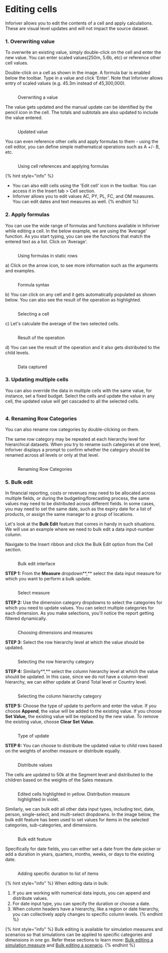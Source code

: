 # Editing cells

Inforiver allows you to edit the contents of a cell and apply calculations. These are visual level updates and will not impact the source dataset.

### 1. Overwriting value

To overwrite an existing value, simply double-click on the cell and enter the new value. You can enter scaled values(250m, 5.6b, etc) or reference other cell values.

Double-click on a cell as shown in the image. A formula bar is enabled below the toolbar. Type in a value and click 'Enter'. Note that Inforiver allows entry of scaled values (e.g. 45.3m instead of 45,300,000).

<figure><img src="../../.gitbook/assets/image (321).png" alt=""><figcaption><p>Overwriting a value</p></figcaption></figure>

The value gets updated and the manual update can be identified by the pencil icon in the cell. The totals and subtotals are also updated to include the value entered.&#x20;

<figure><img src="../../.gitbook/assets/image (322).png" alt=""><figcaption><p>Updated value</p></figcaption></figure>

You can even reference other cells and apply formulas to them - using the cell editor, you can define simple mathematical operations such as A +/- B, etc.

<figure><img src="../../.gitbook/assets/image (320).png" alt=""><figcaption><p>Using cell references and applying formulas</p></figcaption></figure>

{% hint style="info" %}
* You can also edit cells using the 'Edit cell' icon in the toolbar. You can access it in the Insert tab > Cell section.&#x20;
* Inforiver allows you to edit values AC, PY, PL, FC, and OM measures. You can edit dates and text measures as well.
{% endhint %}

### 2. Apply formulas

&#x20; You can use the wide range of formulas and functions available in Inforiver while editing a cell. In the below example, we are using the 'Average' function. As you start typing, you can see the functions that match the entered text as a list. Click on 'Average'.

<figure><img src="../../.gitbook/assets/4.3.9 Static rows.png" alt=""><figcaption><p>Using formulas in static rows</p></figcaption></figure>

a) Click on the arrow icon, to see more information such as the arguments and examples.

<figure><img src="../../.gitbook/assets/4.3.10 Static rows.png" alt=""><figcaption><p>Formula syntax</p></figcaption></figure>

b) You can click on any cell and it gets automatically populated as shown below. You can also see the result of the operation as highlighted.

<figure><img src="../../.gitbook/assets/4.3.11 Static rows.png" alt=""><figcaption><p>Selecting a cell</p></figcaption></figure>

c) Let's calculate the average of the two selected cells.

<figure><img src="../../.gitbook/assets/4.3.12 Static rows.png" alt=""><figcaption><p>Result of the operation</p></figcaption></figure>

d) You can see the result of the operation and it also gets distributed to the child levels.&#x20;

<figure><img src="../../.gitbook/assets/4.3.13 Static rows.png" alt=""><figcaption><p>Data captured</p></figcaption></figure>

### 3. Updating multiple cells

You can also override the data in multiple cells with the same value, for instance, set a fixed budget. Select the cells and update the value in any cell, the updated value will get cascaded to all the selected cells.

<figure><img src="../../.gitbook/assets/image (310).png" alt=""><figcaption></figcaption></figure>

### 4. Renaming Row Categories

You can also rename row categories by double-clicking on them.&#x20;

The same row category may be repeated at each hierarchy level for hierarchical datasets. When you try to rename such categories at one level, Inforiver displays a prompt to confirm whether the category should be renamed across all levels or only at that level.

<figure><img src="../../.gitbook/assets/image (8) (1) (1) (1) (1) (1).png" alt=""><figcaption><p>Renaming Row Categories</p></figcaption></figure>

### 5. Bulk edit

In financial reporting, costs or revenues may need to be allocated across multiple fields, or during the budgeting/forecasting process, the same values may need to be distributed across different fields. In some cases, you may need to set the same date, such as the expiry date for a list of products, or assign the same manager to a group of locations.

Let's look at the **Bulk Edit** feature that comes in handy in such situations. We will use an example where we need to bulk edit a data input-number column.

Navigate to the Insert ribbon and click the Bulk Edit option from the Cell section.

<figure><img src="../../.gitbook/assets/image (1) (14).png" alt=""><figcaption><p>Bulk edit interface</p></figcaption></figure>

**STEP 1:** From the **Measure** dropdown**,** select the data input measure for which you want to perform a bulk update.

<figure><img src="../../.gitbook/assets/image (2) (13).png" alt=""><figcaption><p>Select measure</p></figcaption></figure>

**STEP 2:** Use the dimension category dropdowns to select the categories for which you need to update values. You can select multiple categories for each dimension. As you make selections, you'll notice the report getting filtered dynamically.

<figure><img src="../../.gitbook/assets/Untitled Project (1).gif" alt=""><figcaption><p>Choosing dimensions and measures</p></figcaption></figure>

**STEP 3:** Select the row hierarchy level at which the value should be updated.&#x20;

<figure><img src="../../.gitbook/assets/image (7) (12).png" alt=""><figcaption><p>Selecting the row hierarchy category</p></figcaption></figure>

**STEP 4:** Similarly**,** select the column hierarchy level at which the value should be updated. In this case, since we do not have a column-level hierarchy, we can either update at Grand Total level or Country level.

<figure><img src="../../.gitbook/assets/image (8) (10).png" alt=""><figcaption><p>Selecting the column hierarchy category</p></figcaption></figure>

**STEP 5:** Choose the type of update to perform and enter the value. If you choose **Append**, the value will be added to the existing value. If you choose **Set Value,** the existing value will be replaced by the new value. To remove the existing value, choose **Clear Set Value.**

<figure><img src="../../.gitbook/assets/image (9) (8).png" alt=""><figcaption><p>Type of update</p></figcaption></figure>

**STEP 6:** You can choose to distribute the updated value to child rows based on the weights of another measure or distribute equally.

<figure><img src="../../.gitbook/assets/image (10) (7).png" alt=""><figcaption><p>Distribute values</p></figcaption></figure>

The cells are updated to 50k at the Segment level and distributed to the children based on the weights of the Sales measure.

<figure><img src="../../.gitbook/assets/image (11) (8).png" alt=""><figcaption><p>Edited cells highlighted in yellow. Distribution measure highlighted in violet.</p></figcaption></figure>

Similarly, we can bulk edit all other data input types, including text, date, person, single-select, and multi-select dropdowns. In the image below, the bulk edit feature has been used to set values for items in the selected categories, sub-categories, and dimensions.

<figure><img src="../../.gitbook/assets/bulk edit all data input.png" alt=""><figcaption><p>Bulk edit feature</p></figcaption></figure>

Specifically for date fields, you can either set a date from the date picker or add a duration in years, quarters, months, weeks, or days to the existing date.

<figure><img src="../../.gitbook/assets/bulk edit add duration.gif" alt=""><figcaption><p>Adding specific duration to list of items</p></figcaption></figure>

{% hint style="info" %}
When editing data in bulk:

1. If you are working with numerical data inputs, you can append and distribute values.
2. For date input type, you can specify the duration or choose a date.
3. When column headers have a hierarchy, like a region or date hierarchy, you can collectively apply changes to specific column levels.
{% endhint %}

{% hint style="info" %}
Bulk editing is available for simulation measures and scenarios so that simulations can be applied to specific categories and dimensions in one go. Refer these sections to learn more: [Bulk editing a simulation measure](what-if-analysis-and-simulations.md#id-3.-bulk-editing-a-simulation-measure) and [Bulk editing a scenario](../7.-planning-budgeting-and-forecasting/scenarios-enterprise-only.md#iv-bulk-editing-a-scenario).
{% endhint %}

